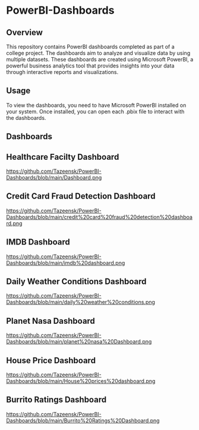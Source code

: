 # PowerBI-Dashboards
## Overview
This repository contains PowerBI dashboards completed as part of a college project. The dashboards aim to analyze and visualize data by using multiple datasets. These dashboards are created using Microsoft PowerBI, a powerful business analytics tool that provides insights into your data through interactive reports and visualizations.
## Usage
To view the dashboards, you need to have Microsoft PowerBI installed on your system. Once installed, you can open each .pbix file to interact with the dashboards.
## Dashboards
## Healthcare Facilty Dashboard
https://github.com/Tazeensk/PowerBI-Dashboards/blob/main/Dashboard.png
## Credit Card Fraud Detection Dashboard
https://github.com/Tazeensk/PowerBI-Dashboards/blob/main/credit%20card%20fraud%20detection%20dashboard.png
## IMDB Dashboard
https://github.com/Tazeensk/PowerBI-Dashboards/blob/main/imdb%20dashboard.png
## Daily Weather Conditions Dashboard
https://github.com/Tazeensk/PowerBI-Dashboards/blob/main/daily%20weather%20conditions.png
## Planet Nasa Dashboard
https://github.com/Tazeensk/PowerBI-Dashboards/blob/main/planet%20nasa%20Dashboard.png
## House Price Dashboard
https://github.com/Tazeensk/PowerBI-Dashboards/blob/main/House%20prices%20dashboard.png
## Burrito Ratings Dashboard
https://github.com/Tazeensk/PowerBI-Dashboards/blob/main/Burrito%20Ratings%20Dashboard.png
